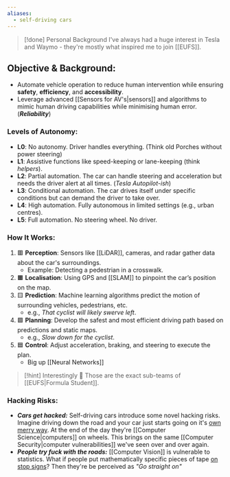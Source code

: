 ```yaml
---
aliases:
  - self-driving cars
---
```

> [!done] Personal Background
> I've always had a huge interest in Tesla and Waymo - they're mostly what inspired me to join [[EUFS]]. 

## Objective & Background:
- Automate vehicle operation to reduce human intervention while ensuring **safety**, **efficiency**, and **accessibility**. 
- Leverage advanced [[Sensors for AV's|sensors]] and algorithms to mimic human driving capabilities while minimising human error. (***Reliability***)

### Levels of Autonomy:
- **L0**: No autonomy. Driver handles everything. (Think old Porches without power steering)
- **L1**: Assistive functions like speed-keeping or lane-keeping (think *helpers*).
- **L2**: Partial automation. The car can handle steering and acceleration but needs the driver alert at all times. (*Tesla Autopilot-ish*)
- **L3**: Conditional automation. The car drives itself under specific conditions but can demand the driver to take over.
- **L4**: High automation. Fully autonomous in limited settings (e.g., urban centres).
- **L5**: Full automation. No steering wheel. No driver. 

### How It Works:
1. 🟥 **Perception**: Sensors like [[LiDAR]], cameras, and radar gather data about the car's surroundings.
   - Example: Detecting a pedestrian in a crosswalk.
2. 🟧 **Localisation**: Using GPS and [[SLAM]] to pinpoint the car’s position on the map.
3. 🟨 **Prediction**: Machine learning algorithms predict the motion of surrounding vehicles, pedestrians, etc.
   - e.g., *That cyclist will likely swerve left*.
4. 🟩 **Planning**: Develop the safest and most efficient driving path based on predictions and static maps.
   - e.g., *Slow down for the cyclist*.
5. 🟦 **Control**: Adjust acceleration, braking, and steering to execute the plan.
   - Big up [[Neural Networks]]

> [!hint] Interestingly 🤔
> Those are the exact sub-teams of [[EUFS|Formula Student]]. 

### Hacking Risks:
- ***Cars get hacked:*** Self-driving cars introduce some novel hacking risks. Imagine driving down the road and your car just starts going on it's [own merry way](https://www.youtube.com/watch?v=MK0SrxBC1xs). At the end of the day they're [[Computer Science|computers]] on wheels. This brings on the same [[Computer Security|computer vulnerabilities]]  we've seen over and over again. 
- ***People try fuck with the roads:*** [[Computer Vision]] is vulnerable to statistics. What if people put mathematically specific pieces of tape [on stop signs](https://globalnews.ca/news/3654164/altered-stop-signs-fool-self-driving_cars/)? Then they're be perceived as *"Go straight on"*  

